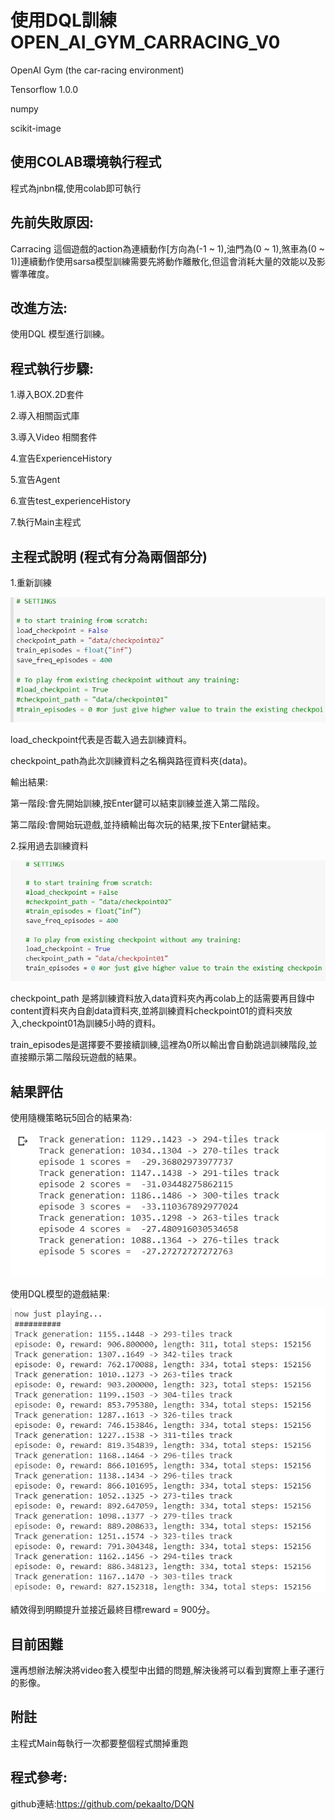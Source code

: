 使用DQL訓練OPEN_AI_GYM_CARRACING_V0
===================================

OpenAI Gym (the car-racing environment)

Tensorflow 1.0.0

numpy

scikit-image


使用COLAB環境執行程式
--------------------

程式為jnbn檔,使用colab即可執行

先前失敗原因:
------------

Carracing 這個遊戲的action為連續動作[方向為(-1 ~ 1),油門為(0 ~ 1),煞車為(0 ~ 1)]連續動作使用sarsa模型訓練需要先將動作離散化,但這會消耗大量的效能以及影響準確度。

改進方法: 
--------

使用DQL 模型進行訓練。


程式執行步驟:
------------

1.導入BOX.2D套件

2.導入相關函式庫

3.導入Video 相關套件

4.宣告ExperienceHistory

5.宣告Agent

6.宣告test_experienceHistory

7.執行Main主程式

主程式說明 (程式有分為兩個部分)
------------------------------

1.重新訓練


![image](image/1579087454989.jpg)


load_checkpoint代表是否載入過去訓練資料。

checkpoint_path為此次訓練資料之名稱與路徑資料夾(data)。


輸出結果: 

第一階段:會先開始訓練,按Enter鍵可以結束訓練並進入第二階段。

第二階段:會開始玩遊戲,並持續輸出每次玩的結果,按下Enter鍵結束。




2.採用過去訓練資料


![image](image/1579087430063.jpg)



checkpoint_path 是將訓練資料放入data資料夾內再colab上的話需要再目錄中content資料夾內自創data資料夾,並將訓練資料checkpoint01的資料夾放入,checkpoint01為訓練5小時的資料。

train_episodes是選擇要不要接續訓練,這裡為0所以輸出會自動跳過訓練階段,並直接顯示第二階段玩遊戲的結果。


結果評估
--------


使用隨機策略玩5回合的結果為:


![image](image/1579090083507.jpg)



使用DQL模型的遊戲結果:


![image](image/1579087000633.jpg)


績效得到明顯提升並接近最終目標reward = 900分。


目前困難
--------

還再想辦法解決將video套入模型中出錯的問題,解決後將可以看到實際上車子運行的影像。

附註
----

主程式Main每執行一次都要整個程式關掉重跑


程式參考:
--------

github連結:https://github.com/pekaalto/DQN




